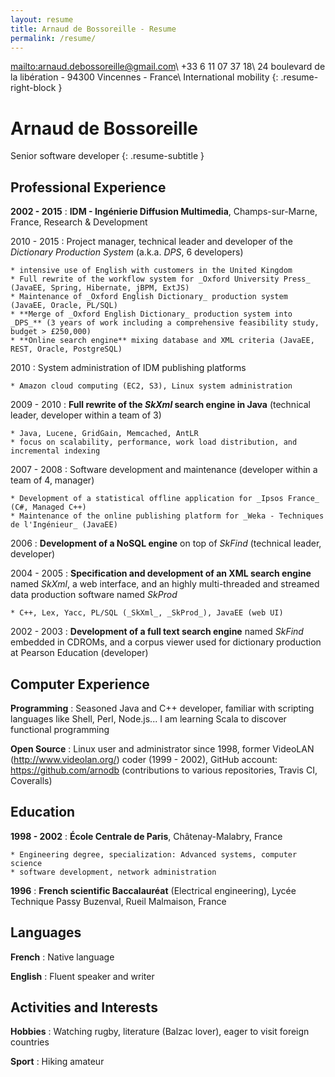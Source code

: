 ```yaml
---
layout: resume
title: Arnaud de Bossoreille - Resume
permalink: /resume/
---
```


<mailto:arnaud.debossoreille@gmail.com>\\
+33 6 11 07 37 18\\
24 boulevard de la libération - 94300 Vincennes - France\\
International mobility
{: .resume-right-block }

**Arnaud de Bossoreille**
=========================

Senior software developer
{: .resume-subtitle }

Professional Experience
-----------------------

**2002 - 2015**
:   **IDM - Ingénierie Diffusion Multimedia**, Champs-sur-Marne, France, Research & Development

2010 - 2015
:   Project manager, technical leader and developer of the _Dictionary Production System_ (a.k.a. _DPS_, 6 developers)

    * intensive use of English with customers in the United Kingdom
    * Full rewrite of the workflow system for _Oxford University Press_ (JavaEE, Spring, Hibernate, jBPM, ExtJS)
    * Maintenance of _Oxford English Dictionary_ production system (JavaEE, Oracle, PL/SQL)
    * **Merge of _Oxford English Dictionary_ production system into _DPS_** (3 years of work including a comprehensive feasibility study, budget > £250,000)
    * **Online search engine** mixing database and XML criteria (JavaEE, REST, Oracle, PostgreSQL)

2010
:   System administration of IDM publishing platforms

    * Amazon cloud computing (EC2, S3), Linux system administration

2009 - 2010
:   **Full rewrite of the _SkXml_ search engine in Java** (technical leader, developer within a team of 3)

    * Java, Lucene, GridGain, Memcached, AntLR
    * focus on scalability, performance, work load distribution, and incremental indexing

2007 - 2008
:   Software development and maintenance (developer within a team of 4, manager)

    * Development of a statistical offline application for _Ipsos France_ (C#, Managed C++)
    * Maintenance of the online publishing platform for _Weka - Techniques de l'Ingénieur_ (JavaEE)

2006
:   **Development of a NoSQL engine** on top of _SkFind_ (technical leader, developer)

2004 - 2005
:   **Specification and development of an XML search engine** named _SkXml_, a web interface, and an highly multi-threaded and streamed data production software named _SkProd_

    * C++, Lex, Yacc, PL/SQL (_SkXml_, _SkProd_), JavaEE (web UI)

2002 - 2003
:   **Development of a full text search engine** named _SkFind_ embedded in CDROMs, and a corpus viewer used for dictionary production at Pearson Education (developer)

Computer Experience
-------------------

**Programming**
:   Seasoned Java and C++ developer, familiar with scripting languages like Shell, Perl, Node.js... I am learning Scala to discover functional programming

**Open Source**
:   Linux user and administrator since 1998, former VideoLAN (<http://www.videolan.org/>) coder (1999 - 2002), GitHub account: <https://github.com/arnodb> (contributions to various repositories, Travis CI, Coveralls)


Education
---------

**1998 - 2002**
: **École Centrale de Paris**, Châtenay-Malabry, France

    * Engineering degree, specialization: Advanced systems, computer science
    * software development, network administration

**1996**
:   **French scientific Baccalauréat** (Electrical engineering), Lycée Technique Passy Buzenval, Rueil Malmaison, France

Languages
---------

**French**
:   Native language

**English**
:   Fluent speaker and writer

Activities and Interests
------------------------

**Hobbies**
:   Watching rugby, literature (Balzac lover), eager to visit foreign countries

**Sport**
:   Hiking amateur

